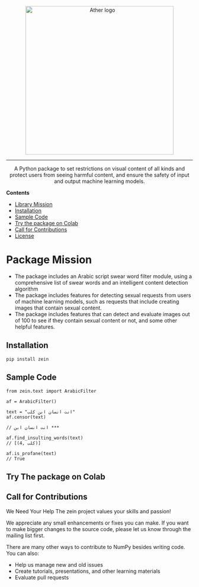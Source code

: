 <div align="center">
  <img src="logo.png" alt="Ather logo" width="400" height="auto" />
<hr>
  <p> A Python package to set restrictions on visual content of all kinds and protect users from seeing harmful content, and ensure the safety of input and output machine learning models.</p>
</div>

**Contents**

  * [Library Mission](#Library-Mission)
  * [Installation](#Installation)
  * [Sample Code](#Sample-Code)
  * [Try the package on Colab](#Try-the-package-on-Colab)
  * [Call for Contributions](#Call-for-Contributions)
  * [License](#license)
    
# Package Mission
- The package includes an Arabic script swear word filter module, using a comprehensive list of swear words and an intelligent content detection algorithm
- The package includes features for detecting sexual requests from users of machine learning models, such as requests that include creating images that contain sexual content.
- The package includes features that can detect and evaluate images out of 100 to see if they contain sexual content or not, and some other helpful features.
  
## Installation

    pip install zein

## Sample Code

    from zein.text import ArabicFilter
  
    af = ArabicFilter()
    
    text = "انت انسان ابن كلب"
    af.censor(text)

    // انت انسان ابن ***
    
    af.find_insulting_words(text)
    // [(4, كلب)]
    
    af.is_profane(text)
    // True
## Try The package on Colab


## Call for Contributions
<p>We Need Your Help The zein project values your skills and passion!</p>
<p>We appreciate any small enhancements or fixes you can make. If you want to make bigger changes to the source code, please let us know through the mailing list first.</p>

There are many other ways to contribute to NumPy besides writing code. You can also:
- Help us manage new and old issues
- Create tutorials, presentations, and other learning materials
- Evaluate pull requests





